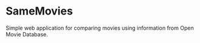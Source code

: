 SameMovies
==========

Simple web application for comparing movies using information from Open Movie Database.
